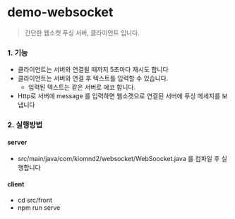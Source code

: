 # demo-websocket
> 간단한 웹소켓 푸싱 서버, 클라이언트 입니다.


### 1. 기능
* 클라이언트는 서버와 연결될 때까지 5초마다 재시도 합니다
* 클라이언트는 서버와 연결 후 텍스트틀 입력할 수 있습니다.
  * 입력된 텍스트는 같은 서버로 에코 합니다.
* Http로 서버에 message 를 입력하면 웹소캣으로 연결된 서버에 푸싱 메세지를 보냅니다


### 2. 실행방법
#### server
* src/main/java/com/kiomnd2/websocket/WebSoocket.java 를 컴파일 후 실행합니다

#### client
* cd src/front
* npm run serve
